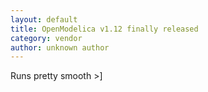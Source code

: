 ```yaml
---
layout: default
title: OpenModelica v1.12 finally released
category: vendor
author: unknown author
---
```

   
Runs pretty smooth >]